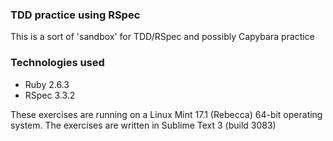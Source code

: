 ### TDD practice using RSpec

This is a sort of 'sandbox' for TDD/RSpec and possibly Capybara practice

### Technologies used

* Ruby 2.6.3
* RSpec 3.3.2

These exercises are running on a Linux Mint 17.1 (Rebecca) 64-bit operating system. The exercises are written in Sublime Text 3 (build 3083)